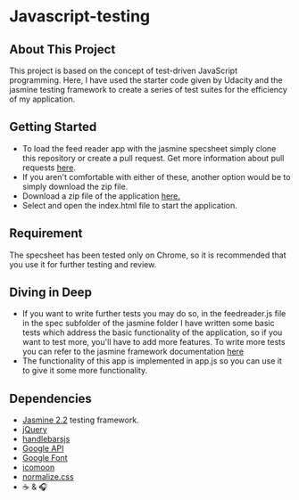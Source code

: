 # Javascript-testing

## About This Project
This project is based on the concept of test-driven JavaScript programming. Here, I have used the starter code given by Udacity and the
jasmine testing framework to create a series of test suites for the efficiency of my application.

## Getting Started
* To load the feed reader app with the jasmine specsheet simply clone this repository or create a pull request. Get more information about pull requests [here](https://help.github.com/articles/creating-a-pull-request/).
* If you aren't comfortable with either of these, another option would be to simply download the zip file.
* Download a zip file of the application [here.](https://github.com/nevehallon/frontend-nanodegree-feedreader/archive/master.zip)
* Select and open the index.html file to start the application.

## Requirement
The specsheet has been tested only on Chrome, so it is recommended that you use it for further testing and review.

## Diving in Deep
* If you want to write further tests you may do so, in the feedreader.js file in the spec subfolder of the jasmine folder I have written some basic tests which address the basic functionality of the application, so if you want to test more, you'll have to add more features.
To write more tests you can refer to the jasmine framework documentation [here](https://jasmine.github.io/2.2/introduction)
* The functionality of this app is implemented in app.js so you can use it to give it some more functionality.

## Dependencies
- [Jasmine 2.2](https://jasmine.github.io/index.html) testing framework.
- [jQuery](http://ajax.googleapis.com/ajax/libs/jquery/2.1.1/jquery.min.js)
- [handlebarsjs](http://cdn.jsdelivr.net/handlebarsjs/2.0.0/handlebars.min.js)
- [Google API](http://google.com/jsapi)
- [Google Font](http://fonts.googleapis.com/css?family=Roboto:400,100,300,700)
- [icomoon](https://icomoon.io/)
- [normalize.css](https://necolas.github.io/normalize.css/)
- :coffee: & :headphones:
